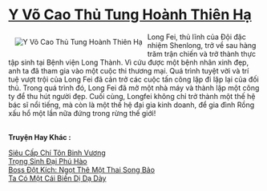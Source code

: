 <a href="https://truyentiki.com/y-vo-cao-thu-tung-hoanh-thien-ha.33508/" title="Y Võ Cao Thủ Tung Hoành Thiên Hạ"><h1>Y Võ Cao Thủ Tung Hoành Thiên Hạ</h1></a><div style="display:table"><img align="right" style="float: left; padding: 10px;" src="https://truyentiki.com/a/img/str/src/33508.jpg" alt="Y Võ Cao Thủ Tung Hoành Thiên Hạ">Long Fei, thủ lĩnh của Đội đặc nhiệm Shenlong, trở về sau hàng trăm trận chiến và trở thành thực tập sinh tại Bệnh viện Long Thành. Vì cứu được một bệnh nhân xinh đẹp, anh ta đã tham gia vào một cuộc thi thương mại. Quá trình tuyệt vời và trí tuệ vượt trội của Long Fei đã cản trở các cuộc tấn công lặp đi lặp lại của đối thủ. Trong quá trình đó, Long Fei đã mở một nhà máy và thành lập một công ty để thu hút người đẹp. Cuối cùng, Longfei không chỉ trở thành một thế hệ bác sĩ nổi tiếng, mà còn là một thế hệ đại gia kinh doanh, để gia đình Rồng xấu hổ một lần nữa đứng trong rừng thế giới!</div><p><br><b>Truyện Hay Khác :</b></p><a href="https://truyentiki.com/sieu-cap-chi-ton-binh-vuong.33507/" alt="Siêu Cấp Chí Tôn Binh Vương">Siêu Cấp Chí Tôn Binh Vương</a><br/><a href="https://truyentiki.wordpress.com/2020/06/08/trong-sinh-dai-phu-hao/" alt="Trọng Sinh Đại Phú Hào">Trọng Sinh Đại Phú Hào</a><br/><a href="https://github.com/nownovels/top500/tree/master/truyenhay/33468/" alt="Boss Đột Kích: Ngọt Thê Một Thai Song Bảo">Boss Đột Kích: Ngọt Thê Một Thai Song Bảo</a><br/><a href="https://github.com/nownovels/top500/tree/master/truyenhay/33840/" alt="Ta Có Một Cái Biến Dị Dạ Dày">Ta Có Một Cái Biến Dị Dạ Dày</a><br/>